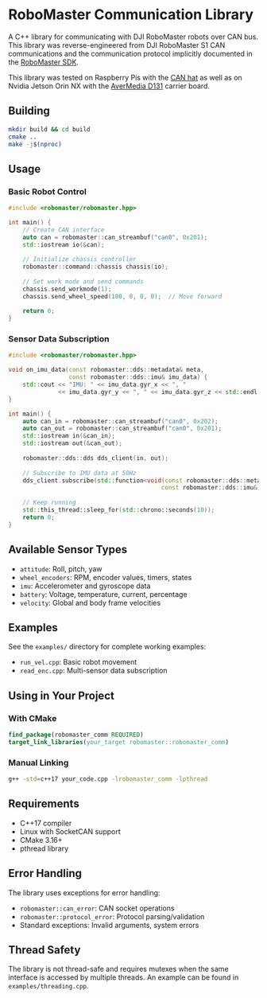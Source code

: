 # RoboMaster Communication Library

A C++ library for communicating with DJI RoboMaster robots over CAN bus.
This library was reverse-engineered from DJI RoboMaster S1 CAN communications and the
communication protocol implicitly documented in the [RoboMaster SDK](https://github.com/dji-sdk/RoboMaster-SDK).

This library was tested on Raspberry Pis with the [CAN hat](https://www.waveshare.com/wiki/RS485_CAN_HAT) as well
as on Nvidia Jetson Orin NX with the [AverMedia D131](https://www.avermedia.com/professional/product-detail/D131) carrier board.

## Building

```bash
mkdir build && cd build
cmake ..
make -j$(nproc)
```

## Usage

### Basic Robot Control

```cpp
#include <robomaster/robomaster.hpp>

int main() {
    // Create CAN interface
    auto can = robomaster::can_streambuf("can0", 0x201);
    std::iostream io(&can);
    
    // Initialize chassis controller
    robomaster::command::chassis chassis(io);
    
    // Set work mode and send commands
    chassis.send_workmode(1);
    chassis.send_wheel_speed(100, 0, 0, 0);  // Move forward
    
    return 0;
}
```

### Sensor Data Subscription

```cpp
#include <robomaster/robomaster.hpp>

void on_imu_data(const robomaster::dds::metadata& meta, 
                 const robomaster::dds::imu& imu_data) {
    std::cout << "IMU: " << imu_data.gyr_x << ", " 
              << imu_data.gyr_y << ", " << imu_data.gyr_z << std::endl;
}

int main() {
    auto can_in = robomaster::can_streambuf("can0", 0x202);
    auto can_out = robomaster::can_streambuf("can0", 0x201);
    std::iostream in(&can_in);
    std::iostream out(&can_out);
    
    robomaster::dds::dds dds_client(in, out);
    
    // Subscribe to IMU data at 50Hz
    dds_client.subscribe(std::function<void(const robomaster::dds::metadata&, 
                                           const robomaster::dds::imu&)>(on_imu_data), 50);
    
    // Keep running
    std::this_thread::sleep_for(std::chrono::seconds(10));
    return 0;
}
```

## Available Sensor Types

- `attitude`: Roll, pitch, yaw
- `wheel_encoders`: RPM, encoder values, timers, states
- `imu`: Accelerometer and gyroscope data
- `battery`: Voltage, temperature, current, percentage
- `velocity`: Global and body frame velocities

## Examples

See the `examples/` directory for complete working examples:
- `run_vel.cpp`: Basic robot movement
- `read_enc.cpp`: Multi-sensor data subscription

## Using in Your Project

### With CMake

```cmake
find_package(robomaster_comm REQUIRED)
target_link_libraries(your_target robomaster::robomaster_comm)
```

### Manual Linking

```bash
g++ -std=c++17 your_code.cpp -lrobomaster_comm -lpthread
```

## Requirements

- C++17 compiler
- Linux with SocketCAN support
- CMake 3.16+
- pthread library

## Error Handling

The library uses exceptions for error handling:
- `robomaster::can_error`: CAN socket operations
- `robomaster::protocol_error`: Protocol parsing/validation
- Standard exceptions: Invalid arguments, system errors

## Thread Safety

The library is not thread-safe and requires mutexes when the same interface is accessed
by multiple threads. An example can be found in `examples/threading.cpp`.

